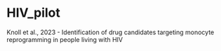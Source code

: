 # HIV_pilot
Knoll et al., 2023 - Identification of drug candidates targeting monocyte reprogramming in people living with HIV
